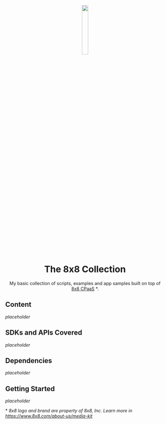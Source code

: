 <div align="center">
  
<img src="https://user-images.githubusercontent.com/1263224/133075728-91069113-a78f-4373-8ff8-72083dbd7f64.png" align="center" width=20% height=20%>

  # The 8x8 Collection
My basic collection of scripts, examples and app samples built on top of [8x8 CPaaS](https://developer.8x8.com/) \*. 

</div>

## Content

_placeholder_

## SDKs and APIs Covered

_placeholder_

## Dependencies

_placeholder_

## Getting Started

_placeholder_



\* _8x8 logo and brand are property of 8x8, Inc. Learn more in https://www.8x8.com/about-us/media-kit_
